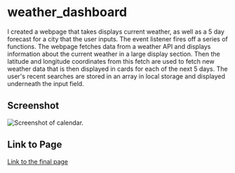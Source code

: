 # weather_dashboard

I created a webpage that takes displays current weather, as well as a 5 day forecast for a city that the user inputs.
The event listener fires off a series of functions. The webpage fetches data from a weather API and displays information about
the current weather in a large display section. Then the latitude and longitude coordinates from this fetch are used to fetch new weather
data that is then displayed in cards for each of the next 5 days. The user's recent searches are stored in an array in local storage and 
displayed underneath the input field.


## Screenshot

![Screenshot of calendar.](./calendar_screenshot.png)


## Link to Page

[Link to the final page](https://3roses.github.io/weather_dashboard/)